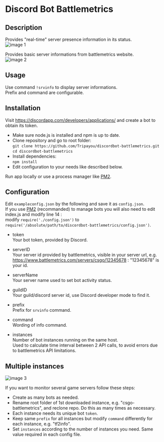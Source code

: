 # Discord Bot Battlemetrics

## Description

Provides "real-time" server presence information in its status.</br>
![image 1](https://user-images.githubusercontent.com/3091426/122642124-1e686100-d109-11eb-9543-b57d412b449c.png "status image")

Provides basic server informations from battlemetrics website.</br>
![image 2](https://user-images.githubusercontent.com/3091426/122642134-26280580-d109-11eb-8d79-f779d8cd7043.png "message image")

## Usage

Use command `!srvinfo` to display server informations.</br>
Prefix and command are configurable.

## Installation

Visit https://discordapp.com/developers/applications/ and create a bot to obtain its token.</br>
- Make sure node.js is installed and npm is up to date.</br>
- Clone repository and go to root folder:</br>
`git clone https://github.com/Tripayou/discordbot-battlemetrics.git`</br>
`cd discordbot-battlemetrics`</br>
- Install dependencies:</br>
`npm install`
- Edit configuration to your needs like described below.

Run app locally or use a process manager like [PM2](https://pm2.keymetrics.io/).

## Configuration

Edit `exampleconfig.json` by the following and save it as `config.json`.</br>
If you use [PM2](https://pm2.keymetrics.io/) (recommanded) to manage bots you will also need to edit index.js and modify line 14 :</br>
modify `require('./config.json')` to `require('/absolute/path/to/discordbot-battlemetrics/config.json')`.

- token</br>
Your bot token, provided by Discord.

- serverID</br>
Your server id provided by battlemetrics, visible in your server url, e.g. https://www.battlemetrics.com/servers/csgo/12345678 : "12345678" is your id.

- serverName</br>
Your server name used to set bot activity status.

- guildID</br>
Your guild/discord server id, use Discord developer mode to find it.

- prefix</br>
Prefix for `srvinfo` command.

- command</br>
Wording of info command.

- instances</br>
Number of bot instances running on the same host.</br>
Used to calculate time interval between 2 API calls, to avoid errors due to battlemetrics API limitations. 

## Multiple instances
![image 3](https://user-images.githubusercontent.com/3091426/122642130-232d1500-d109-11eb-9057-57275061131e.png "multi image")

If you want to monitor several game servers follow these steps:
- Create as many bots as needed.
- Rename root folder of 1st downloaded instance, e.g. "csgo-battlemetrics", and reclone repo. Do this as many times as necessary.
- Each instance needs its unique bot `token`.
- Keep same `prefix` for all instances but modify `command` differently for each instance, e.g. "tf2info".
- Set `instances` according to the number of instances you need. Same value required in each config file. 